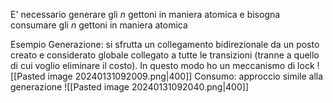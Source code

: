 E' necessario generare gli $n$ gettoni in maniera atomica e bisogna consumare gli $n$ gettoni in maniera atomica

Esempio
Generazione: si sfrutta un collegamento bidirezionale da un posto creato e considerato globale collegato a tutte le transizioni (tranne a quello di cui voglio eliminare il costo). In questo modo ho un meccanismo di lock
![[Pasted image 20240131092009.png|400]]
Consumo: approccio simile alla generazione 
![[Pasted image 20240131092040.png|400]]

